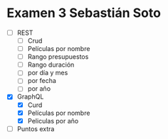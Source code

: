 # Examen 3 Sebastián Soto

- [ ] REST
  - [ ] Crud
  - [ ] Películas por nombre
  - [ ] Rango presupuestos
  - [ ] Rango duración
  - [ ] por día y mes
  - [ ] por fecha
  - [ ] por año
- [x] GraphQL
  - [x] Curd
  - [x] Películas por nombre
  - [x] Peliculas por año
- [ ] Puntos extra
